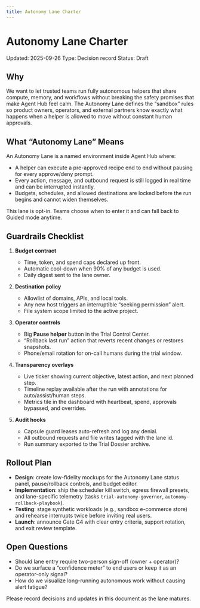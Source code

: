 ```yaml
---
title: Autonomy Lane Charter
---
```


# Autonomy Lane Charter

Updated: 2025-09-26
Type: Decision record
Status: Draft

## Why

We want to let trusted teams run fully autonomous helpers that share compute, memory, and workflows without breaking the safety promises that make Agent Hub feel calm. The Autonomy Lane defines the “sandbox” rules so product owners, operators, and external partners know exactly what happens when a helper is allowed to move without constant human approvals.

## What “Autonomy Lane” Means

An Autonomy Lane is a named environment inside Agent Hub where:
- A helper can execute a pre-approved recipe end to end without pausing for every approve/deny prompt.
- Every action, message, and outbound request is still logged in real time and can be interrupted instantly.
- Budgets, schedules, and allowed destinations are locked before the run begins and cannot widen themselves.

This lane is opt-in. Teams choose when to enter it and can fall back to Guided mode anytime.

## Guardrails Checklist

1. **Budget contract**
   - Time, token, and spend caps declared up front.
   - Automatic cool-down when 90% of any budget is used.
   - Daily digest sent to the lane owner.

2. **Destination policy**
   - Allowlist of domains, APIs, and local tools.
   - Any new host triggers an interruptible “seeking permission” alert.
   - File system scope limited to the active project.

3. **Operator controls**
   - Big **Pause helper** button in the Trial Control Center.
   - “Rollback last run” action that reverts recent changes or restores snapshots.
   - Phone/email rotation for on-call humans during the trial window.

4. **Transparency overlays**
   - Live ticker showing current objective, latest action, and next planned step.
   - Timeline replay available after the run with annotations for auto/assist/human steps.
   - Metrics tile in the dashboard with heartbeat, spend, approvals bypassed, and overrides.

5. **Audit hooks**
   - Capsule guard leases auto-refresh and log any denial.
   - All outbound requests and file writes tagged with the lane id.
   - Run summary exported to the Trial Dossier archive.

## Rollout Plan

- **Design**: create low-fidelity mockups for the Autonomy Lane status panel, pause/rollback controls, and budget editor.
- **Implementation**: ship the scheduler kill switch, egress firewall presets, and lane-specific telemetry (tasks `trial-autonomy-governor`, `autonomy-rollback-playbook`).
- **Testing**: stage synthetic workloads (e.g., sandbox e-commerce store) and rehearse interrupts twice before inviting real users.
- **Launch**: announce Gate G4 with clear entry criteria, support rotation, and exit review template.

## Open Questions

- Should lane entry require two-person sign-off (owner + operator)?
- Do we surface a “confidence meter” to end users or keep it as an operator-only signal?
- How do we visualize long-running autonomous work without causing alert fatigue?

Please record decisions and updates in this document as the lane matures.
